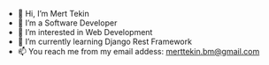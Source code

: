- 👋 Hi, I’m Mert Tekin
- 💞️ I’m a Software Developer
- 👀 I’m interested in Web Development
- 🌱 I’m currently learning Django Rest Framework
- 📫 You reach me from my email addess: merttekin.bm@gmail.com

<!---
mertttekin/mertttekin is a ✨ special ✨ repository because its `README.md` (this file) appears on your GitHub profile.
You can click the Preview link to take a look at your changes.
--->
